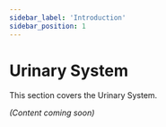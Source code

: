 ```yaml
---
sidebar_label: 'Introduction'
sidebar_position: 1
---
```


# Urinary System

This section covers the Urinary System.

*(Content coming soon)*

